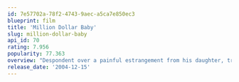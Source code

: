 ```yaml
---
id: 7e57702a-78f2-4743-9aec-a5ca7e850ec3
blueprint: film
title: 'Million Dollar Baby'
slug: million-dollar-baby
api_id: 70
rating: 7.956
popularity: 77.363
overview: "Despondent over a painful estrangement from his daughter, trainer Frankie Dunn isn't prepared for boxer Maggie Fitzgerald to enter his life. But Maggie's determined to go pro and to convince Dunn and his cohort to help her."
release_date: '2004-12-15'
---
```

